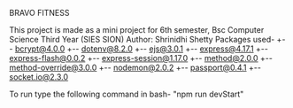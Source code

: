 BRAVO FITNESS


This project is made as a mini project for 6th semester, Bsc Computer Science Third Year (SIES SION)
Author: Shrinidhi Shetty
Packages used-
+-- bcrypt@4.0.0
+-- dotenv@8.2.0
+-- ejs@3.0.1
+-- express@4.17.1
+-- express-flash@0.0.2
+-- express-session@1.17.0
+-- method@2.0.0
+-- method-override@3.0.0
+-- nodemon@2.0.2
+-- passport@0.4.1
+-- socket.io@2.3.0

To run type the following command in bash- "npm run devStart"
